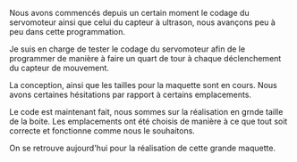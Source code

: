 Nous avons commencés depuis un certain moment le codage du servomoteur ainsi que celui du capteur à ultrason, nous avançons peu à peu dans cette programmation.

Je suis en charge de tester le codage du servomoteur afin de le programmer de manière à faire un quart de tour à chaque déclenchement du capteur de mouvement.

La conception, ainsi que les tailles pour la maquette sont en cours.
Nous avons certaines hésitations par rapport à certains emplacements.

Le code est maintenant fait, nous sommes sur la réalisation en grnde taille de la boite.
Les emplacements ont été choisis de manière à ce que tout soit correcte et fonctionne comme nous le souhaitons.

On se retrouve aujourd'hui pour la réalisation de cette grande maquette.
